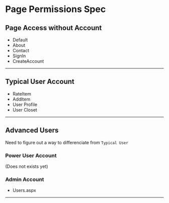 ﻿
# Page Permissions Spec
## Page Access without Account
* Default
* About
* Contact
* SignIn
* CreateAccount

---
## Typical User Account
* RateItem
* AddItem
* User Profile
* User Closet

---
## Advanced Users
Need to figure out a way to differenciate from `Typical User`

### Power User Account
(Does not exists yet)

### Admin Account
* Users.aspx

---